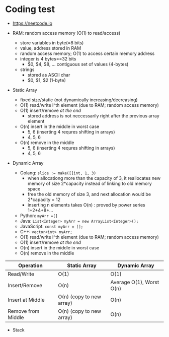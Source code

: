 
# Coding test

- https://neetcode.io

- RAM: random access memory (O(1) to read/access)
  - store variables in byte(=8 bits) 
  - value, address stored in RAM
  -  random access memory; O(1) to access certain memory address
  - integer is 4 bytes==32 bits
    - $0, $4, $8, ... contiguous set of values (4-bytes)
  - strings
    - stored as ASCII char
    - $0, $1, $2 (1-byte)

- Static Array
  - fixed size/static (not dynamically increasing/decreasing)
  - O(1) read/write i^th element (due to RAM; random access memory)
  - O(1) insert/remove *at the end*
    - stored address is not neccessarily right after the previous array element
  - O(n) insert in the middle in worst case
    - 5, 6 (inserting 4 requres shifting in arrays)
    - 4, 5, 6
  - O(n) remove in the middle
    - 5, 6 (inserting 4 requres shifting in arrays)
    - 4, 5, 6


- Dynamic Array
  - Golang: `slice := make([]int, 1, 3)`
    - when allocationg more than the capacity of 3, it reallocates new memory of size 2*capacity instead of linking to old memory space
    - free the old memory of size 3, and next allocation would be 2*capacity = 12
    - inserting n elements takes O(n) : proved by power series 1+2+4+8+...
  - Python: `myArr =[]`
  - Java: `List<Integer> myArr = new ArrayList<Integer>();`
  - JavaScript: `const myArr = [];`
  - C++: `vector<int> myArr;`
  - O(1) read/write i^th element (due to RAM; random access memory)
  - O(1) insert/remove *at the end*
  - O(n) insert in the middle in worst case
  - O(n) remove in the middle


Operation           | Static Array             | Dynamic Array
--------------------|--------------------------|--------------------------
Read/Write          | O(1)                     | O(1)
Insert/Remove       | O(n)                     | Average O(1), Worst O(n)
Insert at Middle    | O(n) (copy to new array) | O(n)
Remove from Middle  | O(n) (copy to new array) | O(n)


- Stack

